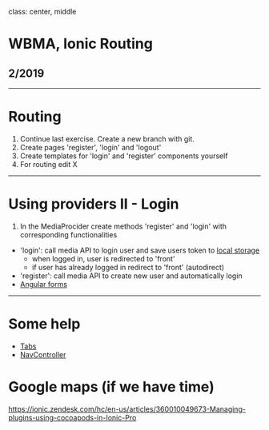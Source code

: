 class: center, middle

# WBMA, Ionic Routing

## 2/2019

---
# Routing

1. Continue last exercise. Create a new branch with git.
1. Create pages 'register', 'login' and 'logout'
2. Create templates for 'login' and 'register' components yourself
3. For routing edit X
___

# Using providers II - Login

1. In the MediaProcider create methods 'register' and 'login' with corresponding functionalities
 - 'login': call media API to login user and save users token to [local storage](http://www.w3schools.com/html/html5_webstorage.asp)
    - when logged in, user is redirected to 'front'
    - if user has already logged in redirect to 'front' (autodirect)
- 'register': call media API to create new user and automatically login
- [Angular forms](https://angular.io/guide/user-input)


---
# Some help

- [Tabs](https://ionicframework.com/docs/api/components/tabs/Tabs/#usage)
- [NavController](https://ionicframework.com/docs/api/navigation/NavController/)



# Google maps (if we have time)

https://ionic.zendesk.com/hc/en-us/articles/360010049673-Managing-plugins-using-cocoapods-in-Ionic-Pro